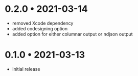 # 0.2.0 • 2021-03-14
- removed Xcode dependency
- added codesigning option
- added option for either columnar output or ndjson output

# 0.1.0 • 2021-03-13
- initial release